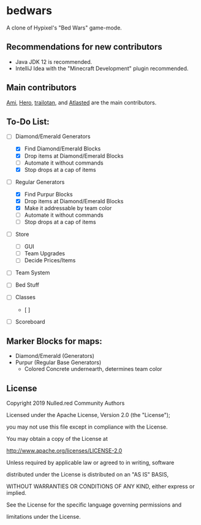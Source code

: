 # bedwars

A clone of Hypixel's "Bed Wars" game-mode.

## Recommendations for new contributors

- Java JDK 12 is recommended.
- IntelliJ Idea with the "Minecraft Development" plugin recommended.

## Main contributors
[Ami](https://git.nulled.red/ami), [Hero](https://git.nulled.red/hero), [trailotan](https://git.nulled.red/trailotan), and [Atlasted](https://git.nulled.red/Atlasted) are the main contributors.

## To-Do List:

- [ ] Diamond/Emerald Generators
    - [x] Find Diamond/Emerald Blocks
    - [x] Drop items at Diamond/Emerald Blocks
    - [ ] Automate it without commands
    - [x] Stop drops at a cap of items
- [ ] Regular Generators
    - [x] Find Purpur Blocks
    - [x] Drop items at Diamond/Emerald Blocks
    - [x] Make it addressable by team color
    - [ ] Automate it without commands
    - [ ] Stop drops at a cap of items
- [ ] Store
    - [ ] GUI
    - [ ] Team Upgrades
    - [ ] Decide Prices/Items
- [ ] Team System
- [ ] Bed Stuff
- [ ] Classes
    - [ ]
- [ ] Scoreboard


## Marker Blocks for maps:
- Diamond/Emerald (Generators)
- Purpur (Regular Base Generators)
    - Colored Concrete undernearth, determines team color


## License

Copyright 2019 Nulled.red Community Authors

 Licensed under the Apache License, Version 2.0 (the "License");

 you may not use this file except in compliance with the License.

 You may obtain a copy of the License at

 http://www.apache.org/licenses/LICENSE-2.0

 Unless required by applicable law or agreed to in writing, software

 distributed under the License is distributed on an "AS IS" BASIS,

 WITHOUT WARRANTIES OR CONDITIONS OF ANY KIND, either express or implied.

 See the License for the specific language governing permissions and

 limitations under the License.